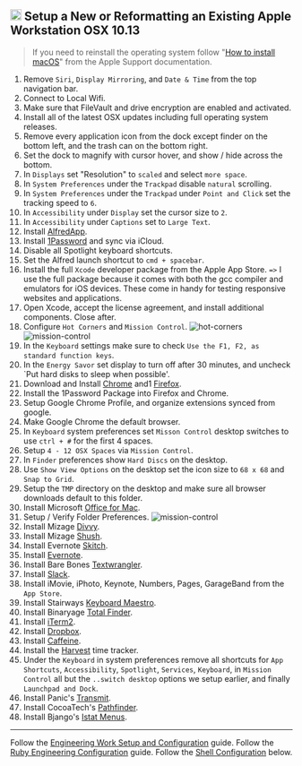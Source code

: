 ## <img src="https://cdn.rawgit.com/chrishough/my-public-data/master/my-configurations/installation.svg" height="20"> Setup a New or Reformatting an Existing Apple Workstation OSX 10.13

> If you need to reinstall the operating system follow "[How to install macOS](https://support.apple.com/en-us/HT204904)" from the Apple Support documentation.

1. Remove `Siri`, `Display Mirroring`, and `Date & Time` from the top navigation bar.
2. Connect to Local Wifi.
3. Make sure that FileVault and drive encryption are enabled and activated.
2. Install all of the latest OSX updates including full operating system releases.
3. Remove every application icon from the dock except finder on the bottom left, and the trash can on the bottom right.
4. Set the dock to magnify with cursor hover, and show / hide across the bottom.
5. In `Displays` set "Resolution" to `scaled` and select `more space`. 
6. In `System Preferences` under the `Trackpad` disable `natural` scrolling.
7. In `System Preferences` under the `Trackpad` under `Point and Click` set the tracking speed to `6`.
8. In `Accessibility` under `Display` set the cursor size to `2`.
9. In `Accessibility` under `Captions` set to `Large Text`.
10. Install [AlfredApp](https://www.alfredapp.com/).
11. Install [1Password](https://1password.com/) and sync via iCloud.
12. Disable all Spotlight keyboard shortcuts. 
13. Set the Alfred launch shortcut to `cmd + spacebar`.
14. Install the full `Xcode` developer package from the Apple App Store. `=>` I use the full package because it comes with both the gcc compiler and emulators for iOS devices. These come in handy for testing responsive websites and applications.
15. Open Xcode, accept the license agreement, and install additional components.  Close after. 
16. Configure `Hot Corners` and `Mission Control`.
  ![hot-corners](https://github.com/chrishough/my-public-data/raw/master/my-configurations/20171001/workstation/hot-corners.png)
  ![mission-control](https://github.com/chrishough/my-public-data/raw/master/my-configurations/20171001/workstation/mission-control.png)
17. In the `Keyboard` settings make sure to check `Use the F1, F2, as standard function keys`.
17. In the `Energy Savor` set display to turn off after 30 minutes, and uncheck `Put hard disks to sleep when possible'.
18. Download and Install [Chrome](https://www.google.com/chrome/browser/desktop/index.html) and1 [Firefox](https://www.mozilla.org/en-US/firefox/new/).
19. Install the 1Password Package into Firefox and Chrome.
20. Setup Google Chrome Profile, and organize extensions synced from google.
21. Make Google Chrome the default browser.
22. In `Keyboard` system preferences set `Misson Control` desktop switches to use `ctrl + #` for the first 4 spaces.
23. Setup `4 - 12 OSX Spaces` via `Mission Control`.
24. In `Finder` preferences show `Hard Discs` on the desktop.
25. Use `Show View Options` on the desktop set the icon size to `68 x 68` and `Snap to Grid`.
26. Setup the `TMP` directory on the desktop and make sure all browser downloads default to this folder.
27. Install Microsoft [Office for Mac](https://www.microsoft.com/en-us/store/b/office).
28. Setup / Verify Folder Preferences.
  ![mission-control](https://github.com/chrishough/my-public-data/raw/master/my-configurations/20171001/workstation/folder-preferences.png)
29. Install Mizage [Divvy](http://mizage.com/divvy/).
30. Install Mizage [Shush](http://mizage.com/shush/).
31. Install Evernote [Skitch](https://evernote.com/products/skitch).
32. Install [Evernote](https://evernote.com/).
33. Install Bare Bones [Textwrangler](https://www.barebones.com/products/textwrangler/).
34. Install [Slack](https://slack.com).
35. Install iMovie, iPhoto, Keynote, Numbers, Pages, GarageBand from the `App Store`.
36. Install Stairways [Keyboard Maestro](https://www.keyboardmaestro.com/main/).
37. Install Binaryage [Total Finder](https://totalfinder.binaryage.com/).
38. Install [iTerm2](https://www.iterm2.com/).
39. Install [Dropbox](https://www.dropbox.com).
40. Install [Caffeine](http://lightheadsw.com/caffeine/).
41. Install the [Harvest](https://www.getharvest.com/) time tracker.
42. Under the `Keyboard` in system preferences remove all shortcuts for `App Shortcuts`, `Accessibility`, `Spotlight`, `Services`, `Keyboard`, in `Mission Control` all but the `..switch desktop` options we setup earlier, and finally `Launchpad and Dock`.
43. Install Panic's [Transmit](https://panic.com/transmit/).
44. Install CocoaTech's [Pathfinder](https://cocoatech.com/).
45. Install Bjango's [Istat Menus](https://bjango.com/mac/istatmenus/).

*** 

Follow the [Engineering Work Setup and Configuration](/guides/workstation.md) guide.
Follow the [Ruby Engineering Configuration](/guides/build.md) guide.
Follow the [Shell Configuration](/guides/shell.md) below.
